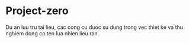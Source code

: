 # Project-zero
Du an luu tru tai lieu, cac cong cu duoc su dung trong vec thiet ke va thu nghiem dong co ten lua nhien lieu ran.